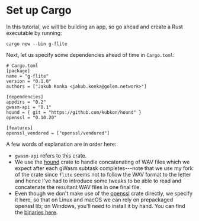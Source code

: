 # Set up Cargo

In this tutorial, we will be building an app, so go ahead and create
a Rust executable by running:

```
cargo new --bin g-flite
```

Next, let us specify some dependencies ahead of time in `Cargo.toml`:

```
# Cargo.toml
[package]
name = "g-flite"
version = "0.1.0"
authors = ["Jakub Konka <jakub.konka@golem.network>"]

[dependencies]
appdirs = "0.2"
gwasm-api = "0.1"
hound = { git = "https://github.com/kubkon/hound" }
openssl = "0.10.20"

[features]
openssl_vendored = ["openssl/vendored"]
```

A few words of explanation are in order here:
* `gwasm-api` refers to this crate.
* We use the [hound] crate to handle concatenating of WAV files
  which we expect after each gWasm subtask completes---note that we use
  my fork of the crate since `flite` seems not to follow the WAV format
  to the letter and hence I've had to introduce some tweaks to be able to
  read and concatenate the resultant WAV files in one final file.
* Even though we don't make use of the [openssl] crate directly, we specify
  it here, so that on Linux and macOS we can rely on prepackaged openssl lib;
  on Windows, you'll need to install it by hand. You can find the [binaries here].

[appdirs]: https://github.com/djc/appdirs-rs
[hound]: https://github.com/kubkon/hound
[openssl]: https://github.com/sfackler/rust-openssl
[binaries here]: https://slproweb.com/products/Win32OpenSSL.html
